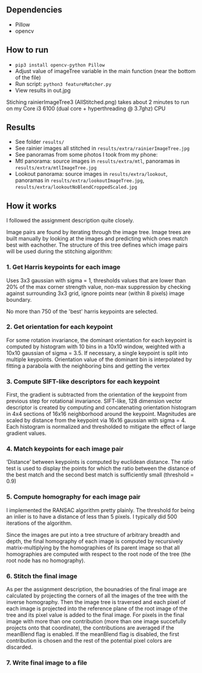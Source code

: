 ## Dependencies

  - Pillow
  - opencv

## How to run

- `pip3 install opencv-python Pillow`
- Adjust value of imageTree variable in the main function (near the bottom of the file)
- Run script: `python3 featureMatcher.py`
- View results in out.jpg

Stiching rainierImageTree3 (AllStitched.png) takes about 2 minutes to run on my 
Core i3 6100 (dual core + hyperthreading @ 3.7ghz) CPU

## Results

- See folder `results/`
- See rainier images all stitched in `results/extra/rainierImageTree.jpg`
- See panoramas from some photos I took from my phone:
- Mtl panorama: source images in `results/extra/mtl`, panoramas in `results/extra/mtlImageTree.jpg`
- Lookout panorama: source images in `results/extra/lookout`, panoramas in `results/extra/lookoutImageTree.jpg`, `results/extra/lookoutNoBlendCroppedScaled.jpg`

## How it works

I followed the assignment description quite closely. 

Image pairs are found by iterating through the image tree. Image trees are built manually 
by looking at the images and predicting which ones match best with eachother. The structure
of this tree defines which image pairs will be used during the stitching algorithm:

### 1. Get Harris keypoints for each image

Uses 3x3 gaussian with sigma = 1, thresholds values that
are lower than 20% of the max corner strength value, non-max suppression by checking
against surrounding 3x3 grid, ignore points near (within 8 pixels) image boundary.

No more than 750 of the 'best' harris keypoints are selected.

### 2. Get orientation for each keypoint

For some rotation invariance, the dominant orientation
for each keypoint is computed by histogram with 10 bins in a 10x10 window, weighted
with a 10x10 gaussian of sigma = 3.5. If necessary, a single keypoint is split into multiple
keypoints. Orientation value of the dominant bin is interpolated by fitting a parabola with
the neighboring bins and getting the vertex

### 3. Compute SIFT-like descriptors for each keypoint

First, the gradient is subtracted from the orientation of
the keypoint from previous step for rotational invariance. SIFT-like, 128 dimension vector
descriptor is created by computing and concatenating orientation histogram in 4x4
sections of 16x16 neighborhood around the keypoint. Magnitudes are scaled by distance
from the keypoint via 16x16 gaussian with sigma = 4. Each histogram is normalized and
thresholded to mitigate the effect of large gradient values.

### 4. Match keypoints for each image pair

‘Distance’ between keypoints is computed by euclidean distance. The ratio
test is used to display the points for which the ratio between the distance of the best
match and the second best match is sufficiently small (threshold = 0.9)

### 5. Compute homography for each image pair

I implemented the RANSAC algorithm pretty plainly. The threshold for being an inlier
is to have a distance of less than 5 pixels. I typically did 500 iterations of the algorithm.

Since the images are put into a tree structure of arbitrary breadth and depth, 
the final homography of each image is computed by recursively matrix-multiplying 
by the homographies of its parent image so that all homographies are computed
with respect to the root node of the tree (the root node has no homography).

### 6. Stitch the final image

As per the assignment description, the bounadries of the final image are calculated by
projecting the corners of all the images of the tree with the inverse homography.
Then the image tree is traversed and each pixel of each image is projected into the 
reference plane of the root image of the tree and its pixel value is added to the 
final image. For pixels in the final image with more than one contribution 
(more than one image succefully projects onto that coordinate), the contributions 
are averaged if the meanBlend flag is enabled. If the meanBlend flag is disabled, 
the first contribution is chosen and the rest of the potential pixel colors are discarded.

### 7. Write final image to a file